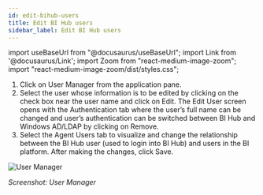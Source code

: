 ```yaml
---
id: edit-bihub-users
title: Edit BI Hub users
sidebar_label: Edit BI Hub users
---
```


import useBaseUrl from "@docusaurus/useBaseUrl";
import Link from '@docusaurus/Link';
import Zoom from "react-medium-image-zoom";
import "react-medium-image-zoom/dist/styles.css";

1. Click on User Manager from the application pane.
1. Select the user whose information is to be edited by clicking on the check box near the user name and click on Edit. The Edit User screen opens with the Authentication tab where the user’s full name can be changed and user’s authentication can be switched between BI Hub and Windows AD/LDAP by clicking on Remove.
1. Select the Agent Users tab to visualize and change the relationship between the BI Hub user (used to login into BI Hub) and users in the BI platform. After making the changes, click Save.
  <div style={{textAlign: 'center'}}>
    <Zoom>
      <img alt="User Manager" src={useBaseUrl('doc-images/admin-guide/admin-functions/maintenance-bihub/usermanageredit.jpg')}/>
    </Zoom>
  </div>

  *Screenshot: User Manager*

